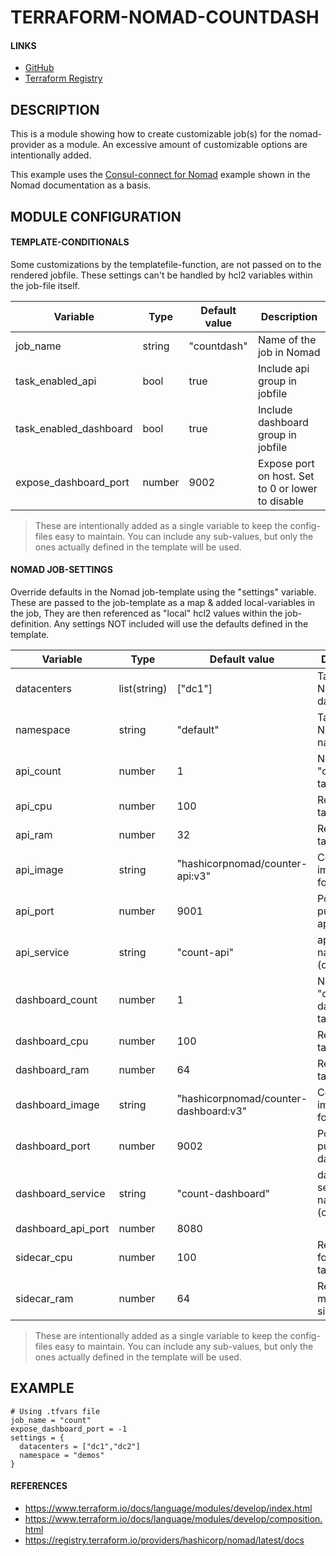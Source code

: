 # TERRAFORM-NOMAD-COUNTDASH
#### LINKS
  * [GitHub](https://github.com/runeron/terraform-nomad-countdash)
  * [Terraform Registry](https://registry.terraform.io/modules/runeron/countdash/nomad/latest)

## DESCRIPTION
This is a module showing how to create customizable job(s) for the nomad-provider
as a module. An excessive amount of customizable options are intentionally added.

This example uses the [Consul-connect for Nomad](https://www.nomadproject.io/docs/integrations/consul-connect)
example shown in the Nomad documentation as a basis.

## MODULE CONFIGURATION

#### TEMPLATE-CONDITIONALS
Some customizations by the templatefile-function, are not passed on to the rendered jobfile.
These settings can't be handled by hcl2 variables within the job-file itself.

| Variable | Type | Default value | Description |
|----------|------|---------------|-------------|
| job_name | string | "countdash" | Name of the job in Nomad |
| task_enabled_api | bool | true | Include api group in jobfile |
| task_enabled_dashboard | bool | true | Include dashboard group in jobfile |
| expose_dashboard_port | number | 9002 | Expose port on host. Set to 0 or lower to disable |

> These are intentionally added as a single variable to keep the config-files easy to maintain. You can include any
sub-values, but only the ones actually defined in the template will be used.

#### NOMAD JOB-SETTINGS
Override defaults in the Nomad job-template using the "settings" variable.
These are passed to the job-template as a map & added local-variables in the job,
They are then referenced as "local" hcl2 values within the job-definition.
Any settings NOT included will use the defaults defined in the template.

| Variable | Type | Default value | Description |
|----------|------|---------------|-------------|
| datacenters | list(string) | ["dc1"] | Target Nomad datacenter(s) |
| namespace   | string | "default" | Target Nomad namespace |
| api_count | number | 1 | Number of "count-api" tasks |
| api_cpu | number | 100 | Required task cpu |
| api_ram | number | 32 | Required task memory |
| api_image | string | "hashicorpnomad/counter-api:v3" | Container image to use for task |
| api_port | number | 9001 | Port for publishing api |
| api_service | string | "count-api" | api service-name (consul) |
| dashboard_count | number | 1 | Number of "count-dashboard" tasks |
| dashboard_cpu | number | 100 | Required task cpu |
| dashboard_ram | number | 64 | Required task memory |
| dashboard_image | string | "hashicorpnomad/counter-dashboard:v3" | Container image to use for task |
| dashboard_port | number | 9002 | Port for publishing dashboard |
| dashboard_service | string | "count-dashboard" | dashboard service-name (consul) |
| dashboard_api_port | number | 8080 ||
| sidecar_cpu | number | 100 | Required cpu for sidecar tasks |
| sidecar_ram  | number | 64 | Required memory for sidecar tasks |

> These are intentionally added as a single variable to keep the config-files easy to maintain. You can include any
sub-values, but only the ones actually defined in the template will be used.

## EXAMPLE
```hcl
# Using .tfvars file
job_name = "count"
expose_dashboard_port = -1
settings = {
  datacenters = ["dc1","dc2"]
  namespace = "demos"
}
```

#### REFERENCES
  * https://www.terraform.io/docs/language/modules/develop/index.html
  * https://www.terraform.io/docs/language/modules/develop/composition.html
  * https://registry.terraform.io/providers/hashicorp/nomad/latest/docs
